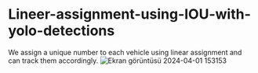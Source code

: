 # Lineer-assignment-using-IOU-with-yolo-detections
We assign a unique number to each vehicle using linear assignment and can track them accordingly.
![Ekran görüntüsü 2024-04-01 153153](https://github.com/Abd-Said/Lineer-assignment-using-IOU-with-yolo-detections/assets/153506053/74afb8ad-3cc2-4796-862a-9640b1ebcc46)
